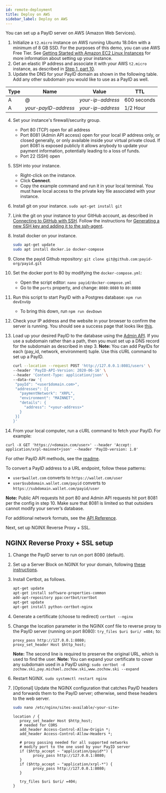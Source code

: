 ```yaml
---
id: remote-deployment
title: Deploy on AWS
sidebar_label: Deploy on AWS
---
```


You can set up a PayID server on AWS (Amazon Web Services).

1. Initialize a `t2.micro` instance on AWS running Ubuntu 18.04m with a minimum of 8 GB SSD. For the purposes of this demo, you can use AWS Free Tier.
   See [Getting Started with Amazon EC2 Linux Instances](https://docs.aws.amazon.com/AWSEC2/latest/UserGuide/EC2_GetStarted.html) for more information about setting up your instance.
2. Get an elastic IP address and associate it with your AWS `t2.micro` instance, as described in [Step 1, part 10](https://docs.aws.amazon.com/AWSEC2/latest/UserGuide/EC2_GetStarted.html#ec2-launch-instance).
3. Update the DNS for your PayID domain as shown in the following table. Add any other subdomain you would like to use as a PayID as well.

| Type | Name                 | Value             | TTL         |
| ---- | -------------------- | ----------------- | ----------- |
| A    | @                    | _your-ip-address_ | 600 seconds |
| A    | _your-payID-address_ | _your-ip-address_ | 1/2 Hour    |

4. Set your instance's firewall/security group.
   - Port 80 (TCP) open for all address
   - Port 8081 (Admin API access) open for your local IP address only, or closed generally, or only available inside your virtual private cloud. If port 8081 is exposed publicly it allows anybody to update your payment information, potentially leading to a loss of funds.
   - Port 22 (SSH) open
5. SSH into your instance.
   - Right-click on the instance.
   - Click **Connect**.
   - Copy the example command and run it in your local terminal. You must have local access to the private key file associated with your instance.
6. Install git on your instance.
   `sudo apt-get install git`
7. Link the git on your instance to your GitHub account, as described in [Connecting to GitHub with SSH](https://help.github.com/en/github/authenticating-to-github/connecting-to-github-with-ssh). Follow the instructions for [Generating a new SSH key and adding it to the ssh-agent](https://help.github.com/en/github/authenticating-to-github/generating-a-new-ssh-key-and-adding-it-to-the-ssh-agent).
8. Install docker on your instance.
   ```bash
   sudo apt-get update
   sudo apt install docker.io docker-compose
   ```
9. Clone the payid Github repository: `git clone git@github.com:payid-org/payid.git`
10. Set the docker port to 80 by modifying the `docker-compose.yml`:
    - Open the script editor: `nano payid/docker-compose.yml`
    - Go to the `ports` property, and change: `8080:8080` to `80:8080`
11. Run this script to start PayID with a Postgres database: `npm run devEnvUp`

    - To bring this down, run `npm run devDown`

12. Check your IP address and the website in your browser to confirm the server is running. You should see a success page that looks like [this](https://xpring.money/).
13. Load up your desired PayID to the database using the [Admin API](https://api.payid.org/?version=latest#7a19329b-80eb-451f-bbb8-d9656892a788). If you use a subdomain rather than a path, then you must set up a DNS record for the subdomain as described in step 3.
    **Note:** You can add PayIDs for each (pay_id, network, environment) tuple. Use this cURL command to set up a PayID.
    ```bash
    curl --location --request POST 'http://127.0.0.1:8081/users' \
    --header 'PayID-API-Version: 2020-06-16' \
    --header 'Content-Type: application/json' \
    --data-raw '{
     "payId": "<user$domain.com>",
     "addresses": [{
       "paymentNetwork": "XRPL",
       "environment": "MAINNET",
       "details": {
         "address": "<your-address>"
       }
     }]
    }'
    ```
14. From your local computer, run a cURL command to fetch your PayID. For example:

```
curl -X GET 'https://<domain.com/user>' --header 'Accept: application/xrpl-mainnet+json' --header 'PayID-version: 1.0'
```

For other PayID API methods, see the [readme](https://github.com/payid-org/payid/blob/master/readme.md).

To convert a PayID address to a URL endpoint, follow these patterns:

- `user$wallet.com` converts to `https://wallet.com/user`
- `user$subdomain.wallet.com/payid` converts to `https://subdomain.wallet.com/payid/user`

**Note:** Public API requests hit port 80 and Admin API requests hit port 8081 per the config in step 10. Make sure that 8081 is limited so that outsiders cannot modify your server’s database.

For additional network formats, see the [API Reference](https://api.payid.org/?version=latest).

Next, set up NGINX Reverse Proxy + SSL.

## NGINX Reverse Proxy + SSL setup

1. Change the PayID server to run on port 8080 (default).
2. Set up a Server Block on NGINX for your domain, following [these instructions](https://www.digitalocean.com/community/tutorials/how-to-install-nginx-on-ubuntu-18-04).
3. Install Certbot, as follows.
   ```bash
   apt-get update
   apt-get install software-properties-common
   add-apt-repository ppa:certbot/certbot
   apt-get update
   apt-get install python-certbot-nginx
   ```
4. Generate a certificate (choose to redirect)
   `certbot --nginx`
5. Change the location parameter in the NGINX conf file to reverse proxy to the PayID server (running on port 8080):
   `try_files $uri $uri/ =404;`
   to:
   ```nginx
   proxy_pass http://127.0.0.1:8080;
   proxy_set_header Host $http_host;
   ```
   **Note:** The second line is required to preserve the original URL, which is used to find the user.
   **Note:** You can expand your certificate to cover any subdomain used in a PayID using:
   `sudo certbot -d zochow.ski,pay.michael.zochow.ski,www.zochow.ski --expand`
6. Restart NGINX.
   `sudo systemctl restart nginx`
7. [Optional] Update the NGINX configuration that catches PayID headers and forwards them to the PayID server; otherwise, send these headers to the web server.

   ```bash
   sudo nano /etc/nginx/sites-available/<your-site>
   ```

   ```nginx
   location / {
      proxy_set_header Host $http_host;
      # needed for CORS
      add_header Access-Control-Allow-Origin *;
      add_header Access-Control-Allow-Headers *;

      # proxy passing needed for all supported networks
      # modify port to the one used by your PayID server
      if ($http_accept ~ "application/payid*") {
            proxy_pass http://127.0.0.1:8080;
      }
      if ($http_accept ~ "application/xrpl-*") {
            proxy_pass http://127.0.0.1:8080;
      }

      try_files $uri $uri/ =404;
   }
   ```
